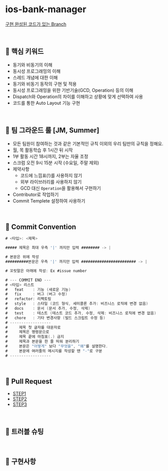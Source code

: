 
# ios-bank-manager 

[구현 완성된 코드가 있는 Branch](https://github.com/alwaysblu/ios-bank-manager/tree/step3)

<br>

## 📌 핵심 키워드

* 동기와 비동기의 이해
* 동시성 프로그래밍의 이해
* 스레드 개념에 대한 이해
* 동기와 비동기 동작의 구현 및 적용
* 동시성 프로그래밍을 위한 기반기술(GCD, Operation) 등의 이해
* Dispatch와 Operation의 차이를 이해하고 상황에 맞게 선택하여 사용
* 코드를 통한 Auto Layout 기능 구현

<br>

## 📌 팀 그라운드 룰 [JM, Summer]

- 모든 팀원이 참여하는 것과 같은 기본적인 규칙 이외의 우리 팀만의 규칙을 정해요.
- 월, 목 활동학습 후 1시간 뒤 시작
- 1부 활동 시간 18시까지, 2부는 자율 조정
- 스크럼 오전 9시 15분 시작 (수요일, 주말 제외)
- 제약사항
    - 코드에 느낌표(!)를 사용하지 않기
    - 외부 라이브러리를 사용하지 않기
    - GCD 대신 `Operation`을 활용해서 구현하기
- Contributor로 작업하기
- Commit Templete 설정하여 사용하기


<br>

## 📌 Commit Convention

```swift
# <타입>: <제목>

##### 제목은 최대 우측 '|' 까지만 입력 ######## -> |

# 본문은 위에 작성
##########본문은 우측 '|' 까지만 입력 ######################## -> |

# 꼬릿말은 아래에 작성: Ex #issue number

# --- COMMIT END ---
# <타입> 리스트
#   feat    : 기능 (새로운 기능)
#   fix     : 버그 (버그 수정)
#   refactor: 리팩토링
#   style   : 스타일 (코드 형식, 세미콜론 추가: 비즈니스 로직에 변경 없음)
#   docs    : 문서 (문서 추가, 수정, 삭제)
#   test    : 테스트 (테스트 코드 추가, 수정, 삭제: 비즈니스 로직에 변경 없음)
#   chore   : 기타 변경사항 (빌드 스크립트 수정 등)
# ------------------
#     제목 첫 글자를 대문자로
#     제목은 명령문으로
#     제목 끝에 마침표(.) 금지
#     제목과 본문을 한 줄 띄워 분리하기
#     본문은 "어떻게" 보다 "무엇을", "왜"를 설명한다.
#     본문에 여러줄의 메시지를 작성할 땐 "-"로 구분
# ------------------
```

<br>

## 📌 Pull Request  

* [STEP1](https://github.com/yagom-academy/ios-bank-manager/pull/31)   
* [STEP2](https://github.com/yagom-academy/ios-bank-manager/pull/43)    
* [STEP3](https://github.com/yagom-academy/ios-bank-manager/pull/47) 

<br>

## 📌 트러블 슈팅



<br>

## 📌 구현사항



